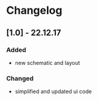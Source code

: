 # Changelog
## [1.0] - 22.12.17
### Added
* new schematic and layout
### Changed
* simplified and updated ui code
